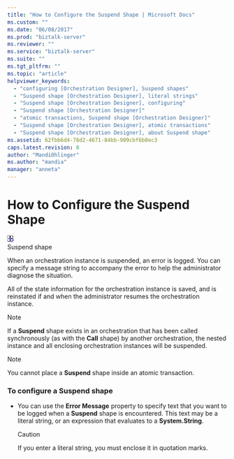 ```yaml
---
title: "How to Configure the Suspend Shape | Microsoft Docs"
ms.custom: ""
ms.date: "06/08/2017"
ms.prod: "biztalk-server"
ms.reviewer: ""
ms.service: "biztalk-server"
ms.suite: ""
ms.tgt_pltfrm: ""
ms.topic: "article"
helpviewer_keywords: 
  - "configuring [Orchestration Designer], Suspend shapes"
  - "Suspend shape [Orchestration Designer], literal strings"
  - "Suspend shape [Orchestration Designer], configuring"
  - "Suspend shape [Orchestration Designer]"
  - "atomic transactions, Suspend shape [Orchestration Designer]"
  - "Suspend shape [Orchestration Designer], atomic transactions"
  - "Suspend shape [Orchestration Designer], about Suspend shape"
ms.assetid: 62fbb6d4-78d2-4671-84bb-909cbf6b0ec3
caps.latest.revision: 8
author: "MandiOhlinger"
ms.author: "mandia"
manager: "anneta"
---
```

# How to Configure the Suspend Shape
![](../core/media/ebiz-orch-suspend.gif "ebiz_orch_suspend")  
Suspend shape  
  
 When an orchestration instance is suspended, an error is logged. You can specify a message string to accompany the error to help the administrator diagnose the situation.  
  
 All of the state information for the orchestration instance is saved, and is reinstated if and when the administrator resumes the orchestration instance.  
  
> [!NOTE]
>  If a **Suspend** shape exists in an orchestration that has been called synchronously (as with the **Call** shape) by another orchestration, the nested instance and all enclosing orchestration instances will be suspended.  
  
> [!NOTE]
>  You cannot place a **Suspend** shape inside an atomic transaction.  
  
### To configure a Suspend shape  
  
-   You can use the **Error Message** property to specify text that you want to be logged when a **Suspend** shape is encountered. This text may be a literal string, or an expression that evaluates to a **System.String**.  
  
    > [!CAUTION]
    >  If you enter a literal string, you must enclose it in quotation marks.